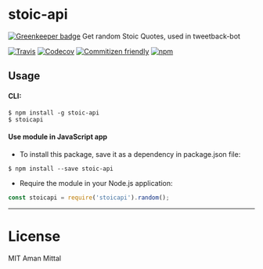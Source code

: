 # stoic-api

[![Greenkeeper badge](https://badges.greenkeeper.io/amandeepmittal/stoic-api.svg)](https://greenkeeper.io/)
Get random Stoic Quotes, used in tweetback-bot

[![Travis](https://img.shields.io/travis/amandeepmittal/stoic-api.svg?style=flat-square)](https://travis-ci.org/amandeepmittal/stoic-api)
[![Codecov](https://img.shields.io/codecov/c/github/amandeepmittal/stoic-api.svg?style=flat-square)](https://codecov.io/gh/amandeepmittal/stoic-api)
[![Commitizen friendly](https://img.shields.io/badge/commitizen-friendly-brightgreen.svg?style=flat-square)](http://commitizen.github.io/cz-cli/)
[![npm](https://img.shields.io/npm/v/stoic-api.svg?style=flat-square)](https://www.npmjs.com/package/stoic-api)

## Usage

#### CLI: 
``` shell
$ npm install -g stoic-api
$ stoicapi
```

#### Use module in JavaScript app

* To install this package, save it as a dependency in package.json file:

```shell
$ npm install --save stoic-api
```

* Require the module in your Node.js application:

```javascript
const stoicapi = require('stoicapi').random();
```



---

# License

MIT Aman Mittal